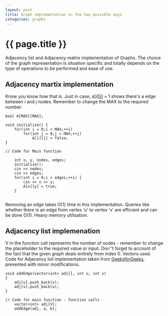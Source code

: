 ```yaml
---
layout: post
title: Graph implementation in the two possible ways
categories: graphs
---
```


{{ page.title }}
================

Adjacency list and Adjacency matrix implementation of Graphs. The choice of the graph representation is situation specific and totally depends on the type of operations to be performed and ease of use.

Adjacency martix implementation
-------------------------------

Know you know how that is. Just in case, a[i][j] = 1 shows there's a edge between i and j nodes. Remember to change the MAX to the required number.

~~~~
bool A[MAX][MAX];

void initialize() {
    for(int i = 0;i < MAX;++i)
        for(int j = 0;j < MAX;++j)
            A[i][j] = false;
}

// Code for Main function

    int x, y, nodes, edges;
    initialize();       
    cin >> nodes;       
    cin >> edges;
    for(int i = 0;i < edges;++i) {
        cin >> x >> y;
        A[x][y] = true;
    }
    
~~~~

Removing an edge takes O(1) time in this implementation. Queries like whether there is an edge from vertex ‘u’ to vertex ‘v’ are efficient and can be done O(1). Heavy memory utilisation. 

Adjacency list implemenation
----------------------------

V in the function call represents the number of nodes - remember to change the placeholder to the required value or input. Don''t forget to account of the fact that the given graph deals entirely from index 0. Vectors used. Code for Adjacency list implementation taken from [GeeksforGeeks](http://www.geeksforgeeks.org/graph-implementation-using-stl-for-competitive-programming-set-2-weighted-graph/), presented with minor modifications. 

~~~~
void addEdge(vector<int> adj[], int u, int v)
{
    adj[u].push_back(v);
    adj[v].push_back(u);
}
  
// Code for main function - function calls
    vector<int> adj[V];
    addEdge(adj, a, b);
    
~~~~
